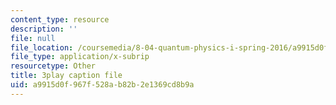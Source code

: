 ```yaml
---
content_type: resource
description: ''
file: null
file_location: /coursemedia/8-04-quantum-physics-i-spring-2016/a9915d0f967f528ab82b2e1369cd8b9a_i81OpQJIH8U.srt
file_type: application/x-subrip
resourcetype: Other
title: 3play caption file
uid: a9915d0f-967f-528a-b82b-2e1369cd8b9a
---
```

